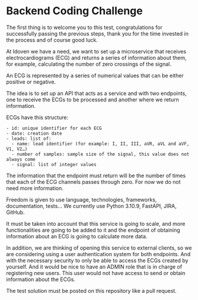 # Backend Coding Challenge

The first thing is to welcome you to this test, congratulations for successfully passing the previous steps, thank you
for the time invested in the process and of course good luck.

At Idoven we have a need, we want to set up a microservice that receives electrocardiograms (ECG) and returns a series
of information about them, for example, calculating the number of zero crossings of the signal.

An ECG is represented by a series of numerical values that can be either positive or negative.

The idea is to set up an API that acts as a service and with two endpoints, one to receive the ECGs to be processed and
another where we return information.

ECGs have this structure:

```
- id: unique identifier for each ECG
- date: creation date
- leads: list of:
  - name: lead identifier (for example: I, II, III, aVR, aVL and aVF, V1, V2…)
  - number of samples: sample size of the signal, this value does not always come
  - signal: list of integer values
```

The information that the endpoint must return will be the number of times that each of the ECG channels passes through
zero. For now we do not need more information.

Freedom is given to use language, technologies, frameworks, documentation, tests... We currently use Python 3.10.9,
FastAPI, JIRA, GitHub.

It must be taken into account that this service is going to scale, and more functionalities are going to be added to it
and the endpoint of obtaining information about an ECG is going to calculate more data.

In addition, we are thinking of opening this service to external clients, so we are considering using a user
authentication system for both endpoints. And with the necessary security to only be able to access the ECGs created by
yourself.
And it would be nice to have an ADMIN role that is in charge of registering new users. This user would not have access
to send or obtain information about the ECGs.

The test solution must be posted on this repository like a pull request.
